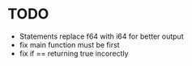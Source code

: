 # TODO
- Statements replace f64 with i64 for better output
- fix main function must be first
- fix if == returning true incorectly